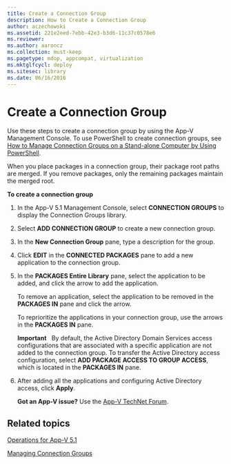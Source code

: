 ```yaml
---
title: Create a Connection Group
description: How to Create a Connection Group
author: aczechowski
ms.assetid: 221e2eed-7ebb-42e3-b3d6-11c37c0578e6
ms.reviewer:
ms.author: aaroncz
ms.collection: must-keep
ms.pagetype: mdop, appcompat, virtualization
ms.mktglfcycl: deploy
ms.sitesec: library
ms.date: 06/16/2016
---
```



# Create a Connection Group


Use these steps to create a connection group by using the App-V Management Console. To use PowerShell to create connection groups, see [How to Manage Connection Groups on a Stand-alone Computer by Using PowerShell](how-to-manage-connection-groups-on-a-stand-alone-computer-by-using-powershell51.md).

When you place packages in a connection group, their package root paths are merged. If you remove packages, only the remaining packages maintain the merged root.

**To create a connection group**

1.  In the App-V 5.1 Management Console, select **CONNECTION GROUPS** to display the Connection Groups library.

2.  Select **ADD CONNECTION GROUP** to create a new connection group.

3.  In the **New Connection Group** pane, type a description for the group.

4.  Click **EDIT** in the **CONNECTED PACKAGES** pane to add a new application to the connection group.

5.  In the **PACKAGES Entire Library** pane, select the application to be added, and click the arrow to add the application.

    To remove an application, select the application to be removed in the **PACKAGES IN** pane and click the arrow.

    To reprioritize the applications in your connection group, use the arrows in the **PACKAGES IN** pane.

    **Important**  
    By default, the Active Directory Domain Services access configurations that are associated with a specific application are not added to the connection group. To transfer the Active Directory access configuration, select **ADD PACKAGE ACCESS TO GROUP ACCESS**, which is located in the **PACKAGES IN** pane.



6.  After adding all the applications and configuring Active Directory access, click **Apply**.

    **Got an App-V issue?** Use the [App-V TechNet Forum](https://social.technet.microsoft.com/Forums/home?forum=mdopappv).

## Related topics


[Operations for App-V 5.1](operations-for-app-v-51.md)

[Managing Connection Groups](managing-connection-groups51.md)









